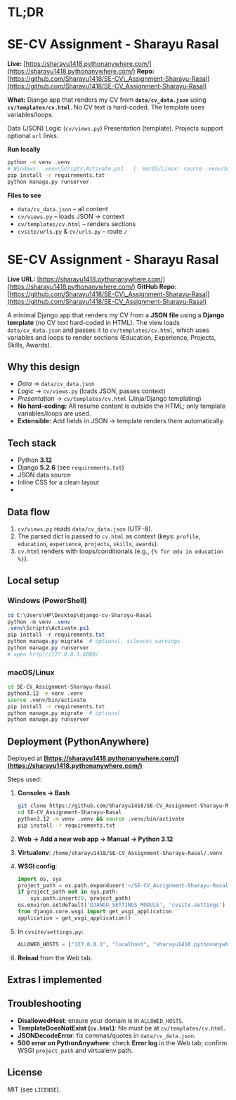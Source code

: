 
# TL;DR

# SE-CV Assignment - Sharayu Rasal

**Live:** [https://sharayu1418.pythonanywhere.com/](https://sharayu1418.pythonanywhere.com/)
**Repo:** [https://github.com/Sharayu1418/SE-CV\_Assignment-Sharayu-Rasal](https://github.com/Sharayu1418/SE-CV_Assignment-Sharayu-Rasal)

**What:** Django app that renders my CV from **`data/cv_data.json`** using **`cv/templates/cv.html`**. 
No CV text is hard-coded. 
The template uses variables/loops.

Data (JSON)
Logic (`cv/views.py`)
Presentation (template). 
Projects support optional `url` links.

**Run locally**

```bash
python -m venv .venv
# Windows: .venv\Scripts\Activate.ps1   |  macOS/Linux: source .venv/bin/activate
pip install -r requirements.txt
python manage.py runserver
```

**Files to see**

* `data/cv_data.json` – all content
* `cv/views.py` – loads JSON → context
* `cv/templates/cv.html` – renders sections
* `cvsite/urls.py` & `cv/urls.py` – route `/`

# SE-CV Assignment - Sharayu Rasal

**Live URL:** [https://sharayu1418.pythonanywhere.com/](https://sharayu1418.pythonanywhere.com/)
**GitHub Repo:** [https://github.com/Sharayu1418/SE-CV\_Assignment-Sharayu-Rasal](https://github.com/Sharayu1418/SE-CV_Assignment-Sharayu-Rasal)

A minimal Django app that renders my CV from a **JSON file** using a **Django template** (no CV text hard-coded in HTML). The view loads `data/cv_data.json` and passes it to `cv/templates/cv.html`, which uses variables and loops to render sections (Education, Experience, Projects, Skills, Awards).

## Why this design 
  * *Data* → `data/cv_data.json`
  * *Logic* → `cv/views.py` (loads JSON, passes context)
  * *Presentation* → `cv/templates/cv.html` (Jinja/Django templating)
* **No hard-coding:** All resume content is outside the HTML; only template variables/loops are used.
* **Extensible:** Add fields in JSON → template renders them automatically.

## Tech stack
* Python **3.12**
* Django **5.2.6** (see `requirements.txt`)
* JSON data source
* Inline CSS for a clean layout
* 
## Data flow

1. `cv/views.py` reads `data/cv_data.json` (UTF-8).
2. The parsed dict is passed to `cv.html` as context (keys: `profile`, `education`, `experience`, `projects`, `skills`, `awards`).
3. `cv.html` renders with loops/conditionals (e.g., `{% for edu in education %}`).

## Local setup

### Windows (PowerShell)

```powershell
cd C:\Users\HP\Desktop\django-cv-Sharayu-Rasal
python -m venv .venv
.venv\Scripts\Activate.ps1
pip install -r requirements.txt
python manage.py migrate  # optional, silences warnings
python manage.py runserver
# open http://127.0.0.1:8000/
```

### macOS/Linux

```bash
cd SE-CV_Assignment-Sharayu-Rasal
python3.12 -m venv .venv
source .venv/bin/activate
pip install -r requirements.txt
python manage.py migrate  # optional
python manage.py runserver
```

## Deployment (PythonAnywhere)

Deployed at **[https://sharayu1418.pythonanywhere.com/](https://sharayu1418.pythonanywhere.com/)**

Steps used:

1. **Consoles → Bash**

   ```bash
   git clone https://github.com/Sharayu1418/SE-CV_Assignment-Sharayu-Rasal.git
   cd SE-CV_Assignment-Sharayu-Rasal
   python3.12 -m venv .venv && source .venv/bin/activate
   pip install -r requirements.txt
   ```
2. **Web → Add a new web app → Manual → Python 3.12**
3. **Virtualenv**: `/home/sharayu1418/SE-CV_Assignment-Sharayu-Rasal/.venv`
4. **WSGI config**:

   ```python
   import os, sys
   project_path = os.path.expanduser('~/SE-CV_Assignment-Sharayu-Rasal')
   if project_path not in sys.path:
       sys.path.insert(0, project_path)
   os.environ.setdefault('DJANGO_SETTINGS_MODULE', 'cvsite.settings')
   from django.core.wsgi import get_wsgi_application
   application = get_wsgi_application()
   ```
5. In `cvsite/settings.py`:

   ```python
   ALLOWED_HOSTS = ["127.0.0.1", "localhost", "sharayu1418.pythonanywhere.com"]
   ```
6. **Reload** from the Web tab.


## Extras I implemented

## Troubleshooting

* **DisallowedHost**: ensure your domain is in `ALLOWED_HOSTS`.
* **TemplateDoesNotExist (`cv.html`)**: file must be at `cv/templates/cv.html`.
* **JSONDecodeError**: fix commas/quotes in `data/cv_data.json`.
* **500 error on PythonAnywhere**: check **Error log** in the Web tab; confirm WSGI `project_path` and virtualenv path.


## License

MIT (see `LICENSE`).
